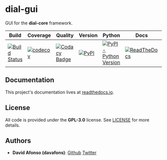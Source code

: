 # dial-gui
GUI for the __dial-core__ framework.

| Build | Coverage | Quality | Version | Python | Docs | License |
|-------|----------|---------|---------|--------|------|---------|
| [![Build Status](https://travis-ci.com/dial-app/dial-gui.svg?branch=master)](https://travis-ci.com/dial-app/dial-gui) 	| [![codecov](https://codecov.io/gh/dial-app/dial-gui/branch/master/graph/badge.svg)](https://codecov.io/gh/dial-app/dial-gui) 	| [![Codacy Badge](https://api.codacy.com/project/badge/Grade/eb5224f0cc3f481aa5d419b4bfc86f41)](https://www.codacy.com/gh/dial-app/dial-gui?utm_source=github.com&amp;utm_medium=referral&amp;utm_content=dial-app/dial-gui&amp;utm_campaign=Badge_Grade) 	| [![PyPI](https://img.shields.io/pypi/v/dial-gui)](https://pypi.org/project/dial-gui/) 	| [![PyPI - Python Version](https://img.shields.io/pypi/pyversions/dial-gui?color=green)](https://pypi.org/project/dial-gui/) 	| [![ReadTheDocs](https://readthedocs.org/projects/dial-gui/badge/?version=latest)](https://dial-gui.readthedocs.io/) 	| [![License: GPL v3](https://img.shields.io/badge/License-GPLv3-blue.svg)](https://www.gnu.org/licenses/gpl-3.0) |

## Documentation

This project's documentation lives at [readthedocs.io](https://dial-gui.readthedocs.io).

## License

All code is provided under the __GPL-3.0__ license. See [LICENSE](LICENSE) for more details.

## Authors

* **David Afonso (davafons)**: [Github](https://github.com/davafons) [Twitter](https://twitter.com/davafons)
